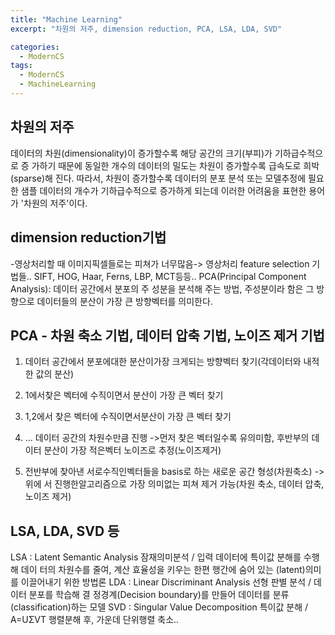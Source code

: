 ```yaml
---
title: "Machine Learning"
excerpt: "차원의 저주, dimension reduction, PCA, LSA, LDA, SVD"

categories:
  - ModernCS
tags:
  - ModernCS
  - MachineLearning
---
```


## 차원의 저주
데이터의 차원(dimensionality)이 증가할수록 해당 공간의 크기(부피)가 기하급수적으로 증 가하기 때문에 동일한 개수의 데이터의 밀도는 차원이 증가할수록 급속도로 희박(sparse)해 진다. 따라서, 차원이 증가할수록 데이터의 분포 분석 또는 모델추정에 필요한 샘플 데이터의 개수가 기하급수적으로 증가하게 되는데 이러한 어려움을 표현한 용어가 '차원의 저주'이다.

## dimension reduction기법
-영상처리할 때 이미지픽셀들로는 피쳐가 너무많음-> 영상처리 feature selection 기법들..
SIFT, HOG, Haar, Ferns, LBP, MCT등등..
PCA(Principal Component Analysis): 데이터 공간에서 분포의 주 성분을 분석해 주는
방법, 주성분이라 함은 그 방향으로 데이터들의 분산이 가장 큰 방향벡터를 의미한다.


## PCA - 차원 축소 기법, 데이터 압축 기법, 노이즈 제거 기법
1. 데이터 공간에서 분포에대한 분산이가장 크게되는 방향벡터 찾기(각데이터와 내적한 값의 분산)
2. 1에서찾은 벡터에 수직이면서 분산이 가장 큰 벡터 찾기
     
 3. 1,2에서 찾은 벡터에 수직이면서분산이 가장 큰 벡터 찾기
4. ... 데이터 공간의 차원수만큼 진행 ->먼저 찾은 벡터일수록 유의미함, 후반부의 데이터
분산이 가장 적은벡터 노이즈로 추정(노이즈제거)
5. 전반부에 찾아낸 서로수직인벡터들을 basis로 하는 새로운 공간 형성(차원축소) ->위에
서 진행한알고리즘으로 가장 의미없는 피쳐 제거 가능(차원 축소, 데이터 압축, 노이즈 제거)


## LSA, LDA, SVD 등
LSA : Latent Semantic Analysis 잠재의미분석 / 입력 데이터에 특이값 분해를 수행해 데이 터의 차원수를 줄여, 계산 효율성을 키우는 한편 행간에 숨어 있는 (latent)의미를 이끌어내기 위한 방법론 LDA : Linear Discriminant Analysis 선형 판별 분석 / 데이터 분포를 학습해 결 정경계(Decision boundary)를 만들어 데이터를 분류(classification)하는 모델 SVD : Singular Value Decomposition 특이값 분해 / A=UΣVT 행렬분해 후, 가운데 단위행렬 축소..
